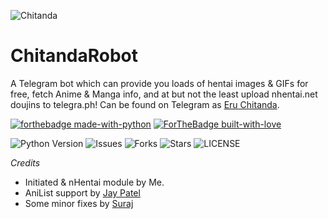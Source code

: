 ![Chitanda](https://telegra.ph/file/76714815887e852bb6247.jpg)
# ChitandaRobot
A Telegram bot which can provide you loads of hentai images & GIFs for free, fetch Anime & Manga info, and at but not the least upload nhentai.net doujins to telegra.ph! Can be found on Telegram as [Eru Chitanda](t.me/ChitandaRobot).

[![forthebadge made-with-python](http://ForTheBadge.com/images/badges/made-with-python.svg)](https://www.python.org/)
[![ForTheBadge built-with-love](http://ForTheBadge.com/images/badges/built-with-love.svg)](https://GitHub.com/Skuzzy_xD/)</br>

![Python Version](https://img.shields.io/badge/python-3.8-green?style=for-the-badge&logo=appveyor)
![Issues](https://img.shields.io/github/issues/IAmKartoon/ChitandaRobot?style=for-the-badge&logo=appveyor)
![Forks](https://img.shields.io/github/forks/IAmKartoon/ChitandaRobot?style=for-the-badge&logo=appveyor)
![Stars](https://img.shields.io/github/stars/IAmKartoon/ChitandaRobot?style=for-the-badge&logo=appveyor)
![LICENSE](https://img.shields.io/github/license/IAmKartoon/ChitandaRobot?style=for-the-badge&logo=appveyor)

*Credits*
- Initiated & nHentai module by Me.
- AniList support by [Jay Patel](github.com/JayPatel1314)
- Some minor fixes by [Suraj](github.com/SurajRaj4542)
